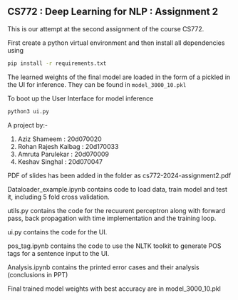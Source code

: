 ## CS772 : Deep Learning for NLP : Assignment 2

This is our attempt at the second assignment of the course CS772.  

First create a python virtual environment and then install all dependencies using

```bash
pip install -r requirements.txt
```

The learned weights of the final model are loaded in the form of a pickled in the UI for inference. They can be found in `model_3000_10.pkl`

To boot up the User Interface for model inference    

```bash
python3 ui.py
```

A project by:-

1) Aziz Shameem : 20d070020  
2) Rohan Rajesh Kalbag : 20d170033  
3) Amruta Parulekar : 20d070009  
4) Keshav Singhal : 20d070047

PDF of slides has been added in the folder as cs772-2024-assignment2.pdf

Dataloader_example.ipynb contains code to load data, train model and test it, including 5 fold cross validation.

utils.py contains the code for the recuurent perceptron along with forward pass, back propagation with time implementation and the training loop.

ui.py contains the code for the UI.

pos_tag.ipynb contains the code to use the NLTK toolkit to generate POS tags for a sentence input to the UI.

Analysis.ipynb contains the printed error cases and their analysis (conclusions in PPT)

Final trained model weights with best accuracy are in model_3000_10.pkl

